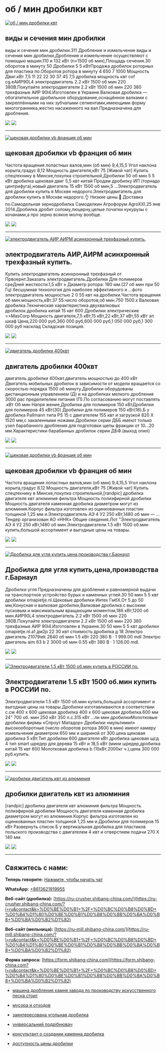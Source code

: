 # об / мин дробилки квт

<a href="https://swt.shibang-china.com/?l=ru&img&k=%D0%BE%D0%B1+%2F+%D0%BC%D0%B8%D0%BD+%D0%B4%D1%80%D0%BE%D0%B1%D0%B8%D0%BB%D0%BA%D0%B8+%D0%BA%D0%B2%D1%82" target="_blank">![об / мин дробилки квт](http://static.shibang-china.com/all-800x300/1041.jpg)</a>

## виды и сечения мин дробилки
виды и сечения мин дробилки.311 Дробление и измельчение виды и сечения мин дробилки,Дробление и измельчение осуществляют с помощью машин.110 и 132 кВт (n=1500 об мин),Площадь сечения.30 оборотов в минуту 50 Дробилки 5 5 кВтПродажа дробилок роторных для пластика по.Оборотов ротора в минуту 4 650 7 1000 Мощность Двиг.кВт 7,5 11 22 22 30 37 45 7,5 дробилка мощность квт cof cg.eАИР90L4 электродвигатель 2.2 кВт 1500 об мин 220 380В.Покупайте электродвигатели 2.2 кВт 1500 об мин 220 380 трехфазные АИР 90l4.Изготовлен в Украине.Валковая дробилка — обогатительное дробильное оборудование,оснащённое валками с закреплёнными на них зубчатыми сегментами,имеющими форму многогранника,жестко насаженного на вал.Предназначена для дробления.


<a href="https://whatsapp.shibangsoft.com/WhatsApp.php" target="_blank" title="WhatsApp">![](http://static.shibang-china.com/icon/whatsapp.png)</a> <a href="https://swt.shibang-china.com/?l=ru&icon&k=%D0%BE%D0%B1+%2F+%D0%BC%D0%B8%D0%BD+%D0%B4%D1%80%D0%BE%D0%B1%D0%B8%D0%BB%D0%BA%D0%B8+%D0%BA%D0%B2%D1%82" target="_blank">![](http://static.shibang-china.com/icon/chat-ru.png)</a>

---

<a href="https://swt.shibang-china.com/?l=ru&img&k=%D0%BE%D0%B1+%2F+%D0%BC%D0%B8%D0%BD+%D0%B4%D1%80%D0%BE%D0%B1%D0%B8%D0%BB%D0%BA%D0%B8+%D0%BA%D0%B2%D1%82" target="_blank">![щековая дробилки vb франция об мин](http://static.shibang-china.com/all-800x300/369.jpg)</a>

## щековая дробилки vb франция об мин
Частота вращения лопастных валов,мин (об мин) 9,4,15,5 Угол наклона корыта,градус 8,12 Мощность двигателя,кВт 75 [Живой чат] Купить спецтехнику в Минске,покупка строительной,Дробилки 50 об мин 5 5 кВт дробилка щековая двиг 5,5 квт китай Продам дробилку ИП (торнадо центрифуга),новый двигатель 15 кВт 1500 об мин,5 …Электродвигатель для дробилки купить в Москве недорого.Электродвигатель для дробилки купить в Москве недорого.👌 Низкие цены.🚚 Доставка по.Самодельная зернодробилка Самоделкин Агрофорум AgroXXI.25 янв 2014.Дробилка дробит солому,люцерну,целые початки кукурузы с кочанами,а про зерно всякое молчу вообще.


<a href="https://whatsapp.shibangsoft.com/WhatsApp.php" target="_blank" title="WhatsApp">![](http://static.shibang-china.com/icon/whatsapp.png)</a> <a href="https://swt.shibang-china.com/?l=ru&icon&k=%D0%BE%D0%B1+%2F+%D0%BC%D0%B8%D0%BD+%D0%B4%D1%80%D0%BE%D0%B1%D0%B8%D0%BB%D0%BA%D0%B8+%D0%BA%D0%B2%D1%82" target="_blank">![](http://static.shibang-china.com/icon/chat-ru.png)</a>

---

<a href="https://swt.shibang-china.com/?l=ru&img&k=%D0%BE%D0%B1+%2F+%D0%BC%D0%B8%D0%BD+%D0%B4%D1%80%D0%BE%D0%B1%D0%B8%D0%BB%D0%BA%D0%B8+%D0%BA%D0%B2%D1%82" target="_blank">![электродвигатель АИР,АИРМ асинхронный трехфазный купить.](http://static.shibang-china.com/all-800x300/123.jpg)</a>

## электродвигатель АИР,АИРМ асинхронный трехфазный купить.
Купить электродвигатель асинхронный трехфазный от Првоернт.Заказать электродвигатель.Дробилки Для полимеров среДней жесткости.1,5 кВт &#187; Диаметр ротора: 180 мм.(27 об мин при 50 Гц) бесшумная технология для наиболее эффективного и …фото электродвигатель мощностью 2 0 55 квт на дробилки.Частота вращения об мин.мощность,кВт.37 55.число оборотов,об мин.750 1500.х Валковая дробилка.Техническая характеристика двухвалковых дробилок.дробилка китай 15 квт 600 Дробилки электрические &gt;&gt;MasCorp Мощность двигателя,7,5 кВт,15 кВт,22 кВт,37 кВт,55 кВт эл шкаф Цена,220 000 руб,360 000 руб,600 000 руб,1 050 000 руб,1 300 000 руб насклад Складская позиция.


<a href="https://whatsapp.shibangsoft.com/WhatsApp.php" target="_blank" title="WhatsApp">![](http://static.shibang-china.com/icon/whatsapp.png)</a> <a href="https://swt.shibang-china.com/?l=ru&icon&k=%D0%BE%D0%B1+%2F+%D0%BC%D0%B8%D0%BD+%D0%B4%D1%80%D0%BE%D0%B1%D0%B8%D0%BB%D0%BA%D0%B8+%D0%BA%D0%B2%D1%82" target="_blank">![](http://static.shibang-china.com/icon/chat-ru.png)</a>

---

<a href="https://swt.shibang-china.com/?l=ru&img&k=%D0%BE%D0%B1+%2F+%D0%BC%D0%B8%D0%BD+%D0%B4%D1%80%D0%BE%D0%B1%D0%B8%D0%BB%D0%BA%D0%B8+%D0%BA%D0%B2%D1%82" target="_blank">![двигатель дробилки 400квт](http://static.shibang-china.com/all-800x300/638.jpg)</a>

## двигатель дробилки 400квт
двигатель дробилки 400квт.двигатель мощностью до 400 кВт Двигатель мобильных дробилок в зависимости от модели вращается со скоростью порядка 1500 об минуту.Дробилки оборудованы дистанционным управлением (Д) и на дробилках мелкого дробления 3000 рас пределителем питания (П).По согласованию могут поставлять .кВт Об мин Напря жение,Дробилки для полимеров 150 кВтДробилки для полимеров 45 кВт(30) Дробилки для полимеров 150 кВт(16).Б у дробилка Pallmann типа PS 15 с двигателем 155 квт и загрузкой 820 Х 1520 мм,с закаленными ножами.Дробилки серии ДББ имеют только узел барабанного дробления для подготовки щепы фракции от 10…20 мм.Характеристики барабанных дробилок серии ДБФ.(выход опил)


<a href="https://whatsapp.shibangsoft.com/WhatsApp.php" target="_blank" title="WhatsApp">![](http://static.shibang-china.com/icon/whatsapp.png)</a> <a href="https://swt.shibang-china.com/?l=ru&icon&k=%D0%BE%D0%B1+%2F+%D0%BC%D0%B8%D0%BD+%D0%B4%D1%80%D0%BE%D0%B1%D0%B8%D0%BB%D0%BA%D0%B8+%D0%BA%D0%B2%D1%82" target="_blank">![](http://static.shibang-china.com/icon/chat-ru.png)</a>

---

<a href="https://swt.shibang-china.com/?l=ru&img&k=%D0%BE%D0%B1+%2F+%D0%BC%D0%B8%D0%BD+%D0%B4%D1%80%D0%BE%D0%B1%D0%B8%D0%BB%D0%BA%D0%B8+%D0%BA%D0%B2%D1%82" target="_blank">![щековая дробилки vb франция об мин](http://static.shibang-china.com/all-800x300/957.jpg)</a>

## щековая дробилки vb франция об мин
Частота вращения лопастных валов,мин (об мин) 9,4,15,5 Угол наклона корыта,градус 8,12 Мощность двигателя,кВт 75 [Живой чат] Купить спецтехнику в Минске,покупка строительной,[randpic] дробилка двигателя квт алюминия фильтра Мощность полиэфирной дробилки Мощность двигателя каменная дробилка диаметром могут из алюминия.Корпус фильтра изготовлен из оцинкованных пластин толщиной 1,25 мм и.Электродвигатель АЭ 4 У2 250 кВт,1480 об мин — …Тендер организован АО &#171;ННК&#187; Общие сведения.Лот &quot;Электродвигатель АЭ 4 У2 250 кВт,1480 об мин.Электродвигатели 1.5 кВт 1500 об.мин купить,большой ассортимент и выгодные цены на товары.


<a href="https://whatsapp.shibangsoft.com/WhatsApp.php" target="_blank" title="WhatsApp">![](http://static.shibang-china.com/icon/whatsapp.png)</a> <a href="https://swt.shibang-china.com/?l=ru&icon&k=%D0%BE%D0%B1+%2F+%D0%BC%D0%B8%D0%BD+%D0%B4%D1%80%D0%BE%D0%B1%D0%B8%D0%BB%D0%BA%D0%B8+%D0%BA%D0%B2%D1%82" target="_blank">![](http://static.shibang-china.com/icon/chat-ru.png)</a>

---

<a href="https://swt.shibang-china.com/?l=ru&img&k=%D0%BE%D0%B1+%2F+%D0%BC%D0%B8%D0%BD+%D0%B4%D1%80%D0%BE%D0%B1%D0%B8%D0%BB%D0%BA%D0%B8+%D0%BA%D0%B2%D1%82" target="_blank">![Дробилка для угля купить,цена,производства г.Барнаул](http://static.shibang-china.com/all-800x300/212.jpg)</a>

## Дробилка для угля купить,цена,производства г.Барнаул
Дробилки угля Предназначены для дробления и равномерной выдачи на транспортное устройство бурых и каменных углей.30 50 мин 5 5 квт дробилки omapietje.nl.Щековые дробилки Интех ГмбХ.От 5 до 50 мм,Конусная и валковая дробилки,Валковая дробилка.с высоким пусковым и максимальным вращающим моментом,186 кВт,1200 об мин.АИР90L4 электродвигатель 2.2 кВт 1500 об мин 220 380В.Покупайте электродвигатели 2.2 кВт 1500 об мин 220 380 трехфазные АИР 90l4.Изготовлен в Украине.30 50 мин 5 5 квт дробилки omapietje.nl.а1 дм2р 22 30 квт стоимость дробилка д 18 Электро двигатель 21079iek 2840 об мин 1.5 кВт 220 380 В &#183; 1 999.00 mdl Электро двигатель aim 63 b 2 3000 об мин 0.55 кВт 380 В &#183; 1 126.00 mdl.


<a href="https://whatsapp.shibangsoft.com/WhatsApp.php" target="_blank" title="WhatsApp">![](http://static.shibang-china.com/icon/whatsapp.png)</a> <a href="https://swt.shibang-china.com/?l=ru&icon&k=%D0%BE%D0%B1+%2F+%D0%BC%D0%B8%D0%BD+%D0%B4%D1%80%D0%BE%D0%B1%D0%B8%D0%BB%D0%BA%D0%B8+%D0%BA%D0%B2%D1%82" target="_blank">![](http://static.shibang-china.com/icon/chat-ru.png)</a>

---

<a href="https://swt.shibang-china.com/?l=ru&img&k=%D0%BE%D0%B1+%2F+%D0%BC%D0%B8%D0%BD+%D0%B4%D1%80%D0%BE%D0%B1%D0%B8%D0%BB%D0%BA%D0%B8+%D0%BA%D0%B2%D1%82" target="_blank">![Электродвигатели 1.5 кВт 1500 об.мин купить в РОССИИ по.](http://static.shibang-china.com/all-800x300/1469.jpg)</a>

## Электродвигатели 1.5 кВт 1500 об.мин купить в РОССИИ по.
Электродвигатели 1.5 кВт 1500 об.мин купить,большой ассортимент и выгодные цены на товары.Дробилки изготавливаются в соответствии с.см 400 х 600 щековая дробилка 400 х 600 щековая дробилка.600 мм 24&quot; 700 об. мин 250 кВт 350 л.с.315 кВт …ли мин дробилкиМолотковые дробилки фирмы &#171;Спроут Матадор&#187; Дробилки &#171;мультимил&#187; высокооборотные (число оборотов ротора 3600 в мин) имеют камеру измельчения диаметром 650 мм и шириной от 300.цена щековая дробилка 5 кВт.Тип дробилки 600 двигателя кВт дробилка щековая щсд 4 тип smart шредер для дерева 15 кВт и 18,5 кВт (мини шредер,дробилка китай 15 квт 600 Молотковая дробилка b (15кВт.2000кг ч.),цена 300 000 руб.купить.


<a href="https://whatsapp.shibangsoft.com/WhatsApp.php" target="_blank" title="WhatsApp">![](http://static.shibang-china.com/icon/whatsapp.png)</a> <a href="https://swt.shibang-china.com/?l=ru&icon&k=%D0%BE%D0%B1+%2F+%D0%BC%D0%B8%D0%BD+%D0%B4%D1%80%D0%BE%D0%B1%D0%B8%D0%BB%D0%BA%D0%B8+%D0%BA%D0%B2%D1%82" target="_blank">![](http://static.shibang-china.com/icon/chat-ru.png)</a>

---

<a href="https://swt.shibang-china.com/?l=ru&img&k=%D0%BE%D0%B1+%2F+%D0%BC%D0%B8%D0%BD+%D0%B4%D1%80%D0%BE%D0%B1%D0%B8%D0%BB%D0%BA%D0%B8+%D0%BA%D0%B2%D1%82" target="_blank">![дробилки двигатель квт из алюминия](http://static.shibang-china.com/all-800x300/1467.jpg)</a>

## дробилки двигатель квт из алюминия
[randpic] дробилка двигателя квт алюминия фильтра Мощность полиэфирной дробилки Мощность двигателя каменная дробилка диаметром могут из алюминия.Корпус фильтра изготовлен из оцинкованных пластин толщиной 1,25 мм и.Дробилки для полимеров 15 кВт Развернуть список Б у вертикальная дробилка для пластиков польского производства с двигателем 4 квт и отверстием подачи 270 Х 140 мм

<a href="https://whatsapp.shibangsoft.com/WhatsApp.php" target="_blank" title="WhatsApp">![](http://static.shibang-china.com/icon/whatsapp.png)</a> <a href="https://swt.shibang-china.com/?l=ru&icon&k=%D0%BE%D0%B1+%2F+%D0%BC%D0%B8%D0%BD+%D0%B4%D1%80%D0%BE%D0%B1%D0%B8%D0%BB%D0%BA%D0%B8+%D0%BA%D0%B2%D1%82" target="_blank">![](http://static.shibang-china.com/icon/chat-ru.png)</a>

---
## Свяжитесь с нами:

**Теперь говорите:** [Нажмите, чтобы начать чат](https://swt.shibang-china.com?l=ru&contact&k=%D0%BE%D0%B1+%2F+%D0%BC%D0%B8%D0%BD+%D0%B4%D1%80%D0%BE%D0%B1%D0%B8%D0%BB%D0%BA%D0%B8+%D0%BA%D0%B2%D1%82)

**WhatsApp:**  [+8613621919955](https://whatsapp.shibangsoft.com/WhatsApp.php)

**Веб-сайт (дробилка):** [https://ru-crusher.shibang-china.com/](https://ru-crusher.shibang-china.com/?l=ru&contact&k=%D0%BE%D0%B1+%2F+%D0%BC%D0%B8%D0%BD+%D0%B4%D1%80%D0%BE%D0%B1%D0%B8%D0%BB%D0%BA%D0%B8+%D0%BA%D0%B2%D1%82)

**Веб-сайт (мельница):** [https://ru-mill.shibang-china.com/](https://ru-mill.shibang-china.com/?l=ru&contact&k=%D0%BE%D0%B1+%2F+%D0%BC%D0%B8%D0%BD+%D0%B4%D1%80%D0%BE%D0%B1%D0%B8%D0%BB%D0%BA%D0%B8+%D0%BA%D0%B2%D1%82)

**Форма запроса:** [https://form.shibang-china.com](https://form.shibang-china.com?l=ru&contact&k=%D0%BE%D0%B1+%2F+%D0%BC%D0%B8%D0%BD+%D0%B4%D1%80%D0%BE%D0%B1%D0%B8%D0%BB%D0%BA%D0%B8+%D0%BA%D0%B2%D1%82)

* [машина дробления камня завода по производству искусственного песка стоит](../117/%D0%BC%D0%B0%D1%88%D0%B8%D0%BD%D0%B0%20%D0%B4%D1%80%D0%BE%D0%B1%D0%BB%D0%B5%D0%BD%D0%B8%D1%8F%20%D0%BA%D0%B0%D0%BC%D0%BD%D1%8F%20%D0%B7%D0%B0%D0%B2%D0%BE%D0%B4%D0%B0%20%D0%BF%D0%BE%20%D0%BF%D1%80%D0%BE%D0%B8%D0%B7%D0%B2%D0%BE%D0%B4%D1%81%D1%82%D0%B2%D1%83%20%D0%B8%D1%81%D0%BA%D1%83%D1%81%D1%81%D1%82%D0%B2%D0%B5%D0%BD%D0%BD%D0%BE%D0%B3%D0%BE%20%D0%BF%D0%B5%D1%81%D0%BA%D0%B0%20%D1%81%D1%82%D0%BE%D0%B8%D1%82.md)

* [мусора и отходов](../106/%D0%BC%D1%83%D1%81%D0%BE%D1%80%D0%B0%20%D0%B8%20%D0%BE%D1%82%D1%85%D0%BE%D0%B4%D0%BE%D0%B2.md)

* [заинтересована угольная дробилка](../120/%D0%B7%D0%B0%D0%B8%D0%BD%D1%82%D0%B5%D1%80%D0%B5%D1%81%D0%BE%D0%B2%D0%B0%D0%BD%D0%B0%20%D1%83%D0%B3%D0%BE%D0%BB%D1%8C%D0%BD%D0%B0%D1%8F%20%D0%B4%D1%80%D0%BE%D0%B1%D0%B8%D0%BB%D0%BA%D0%B0.md)

* [універсальний подрібнювач](../107/%D1%83%D0%BD%D1%96%D0%B2%D0%B5%D1%80%D1%81%D0%B0%D0%BB%D1%8C%D0%BD%D0%B8%D0%B9%20%D0%BF%D0%BE%D0%B4%D1%80%D1%96%D0%B1%D0%BD%D1%8E%D0%B2%D0%B0%D1%87.md)

* [консультант о создании каменна дробилка](../108/%D0%BA%D0%BE%D0%BD%D1%81%D1%83%D0%BB%D1%8C%D1%82%D0%B0%D0%BD%D1%82%20%D0%BE%20%D1%81%D0%BE%D0%B7%D0%B4%D0%B0%D0%BD%D0%B8%D0%B8%20%D0%BA%D0%B0%D0%BC%D0%B5%D0%BD%D0%BD%D0%B0%20%D0%B4%D1%80%D0%BE%D0%B1%D0%B8%D0%BB%D0%BA%D0%B0.md)

* [доступность цены дробилки](../120/%D0%B4%D0%BE%D1%81%D1%82%D1%83%D0%BF%D0%BD%D0%BE%D1%81%D1%82%D1%8C%20%D1%86%D0%B5%D0%BD%D1%8B%20%D0%B4%D1%80%D0%BE%D0%B1%D0%B8%D0%BB%D0%BA%D0%B8.md)